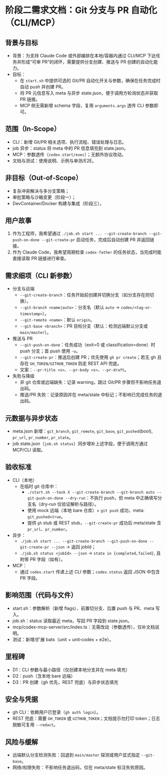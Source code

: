 # 阶段二需求文档：Git 分支与 PR 自动化（CLI/MCP）

## 背景与目标

- 背景：为支持 Claude
  Code 或外部编排在本地/容器内通过 CLI/MCP 下达任务并形成“可审 PR”的闭环，需要提供分支创建、推送与 PR 创建的自动化能力。
- 目标：
  - 在 `start.sh`
    中提供可选的 Git/PR 自动化开关与参数，确保在任务完成时自动 push 并创建 PR。
  - 将 PR 元信息写入 meta 与异步 state.json，便于调用方轮询状态并获取 PR 链接。
  - MCP 侧无需新增 schema 字段，复用 `arguments.args` 透传 CLI 参数即可。

## 范围（In‑Scope）

- CLI：新增 Git/PR 相关选项、执行流程、错误处理与日志。
- job 异步：status 将 meta 中的 PR 信息填充到 state.json。
- MCP：参数透传（`codex.start/exec`）；无额外协议改动。
- 文档与测试：使用说明、示例与单测/E2E。

## 非目标（Out‑of‑Scope）

- 复杂冲突解决与多分支策略；
- 审批策略与沙箱变更（阶段一）；
- DevContainer/Docker 构建与集成（阶段三）。

## 用户故事

1. 作为工程师，我希望通过
   `./job.sh start ... --git-create-branch --git-push-on-done --git-create-pr`
   启动任务，完成后自动创建 PR 并返回链接。
2. 作为 Claude Code，我希望周期检查 `codex-father`
   的任务状态，当完成时能直接读取 PR 链接进行审查。

## 需求细项（CLI 新参数）

- 分支与远端
  - `--git-create-branch`：任务开始前创建并切换分支（如分支存在则切换）。
  - `--git-branch <name|auto>`：分支名（默认 `auto` →
    `codex/<tag-or-timestamp>`）。
  - `--git-remote <name>`：默认 `origin`。
  - `--git-base <branch>`：PR 目标分支（默认：检测远端默认分支或
    `main/master`）。
- 推送与 PR
  - `--git-push-on-done`：任务成功（exit=0 或 classification=done）时 push 分支；首 push 使用
    `-u`。
  - `--git-create-pr`：推送后创建 PR；优先使用 `gh pr create`；若无 gh 且存在
    `GH_TOKEN/GITHUB_TOKEN` 则走 REST API 兜底。
  - 文案：`--pr-title <s>`、`--pr-body <s>`、`--pr-draft`。
- 失败与降级
  - 非 git 仓库或远端缺失：记录 warning，跳过 Git/PR 步骤但不影响任务退出码。
  - 推送/PR 失败：记录原因并在 meta/state 中标记；不影响已完成任务的退出码。

## 元数据与异步状态

- meta.json 新增：`git_branch`, `git_remote`, `git_base`, `git_pushed`(bool),
  `pr_url`, `pr_number`, `pr_state`。
- job
  state.json（`job.sh status`）同步增补上述字段，便于调用方通过 MCP/CLI 读取。

## 验收标准

- CLI（本地）
  - 在临时 git 仓库中：
    - `./start.sh --task X --git-create-branch --git-branch auto --git-push-on-done --dry-run`：不执行 push，但 meta 中正确填写分支名（dry-run 仅验证解析与路径）。
    - 使用 mock 远端（本地 bare 仓库）+ `git push` 成功，meta:
      `git_pushed=true`。
    - 提供 `gh` stub 或 REST stub，`--git-create-pr` 成功后 meta/state 含
      `pr_url`、`pr_number`。
- 异步：
  - `./job.sh start ... --git-create-branch --git-push-on-done --git-create-pr --json`
    → 返回 jobId；
  - `./job.sh status <jobId> --json` →
    `state in {completed,failed}`, 且附带 PR 字段（如有）。
- MCP：
  - 通过 `codex.start` 传递上述 CLI 参数；`codex.status`
    返回 JSON 中包含 PR 字段。

## 影响范围（代码与文件）

- start.sh：参数解析（新增 flags）、前置切分支、后置 push 与 PR、meta 写入。
- job.sh：status 读取最近 meta，写回 PR 字段到 state.json。
- mcp/codex-mcp-server/src/index.ts：无需改动（参数透传），仅补文档说明。
- 测试：新增/扩展 bats（unit + unit‑codex + e2e）。

## 里程碑

- D1：CLI 参数与最小路径（仅创建本地分支并在 meta 填充）
- D2：push（含本地 bare 远端）
- D3：PR 创建（gh 优先，REST 兜底）与异步状态填充

## 安全与凭据

- gh CLI：依赖用户已登录（`gh auth login`）。
- REST 兜底：需要 `GH_TOKEN` 或
  `GITHUB_TOKEN`；文档提示勿打印 token；日志脱敏可复用 `--redact`。

## 风险与缓解

- 远端默认分支检测失败：回退到 `main/master` 探测或用户显式指定 `--git-base`。
- 网络/权限失败：不影响任务退出码，仅在 meta/state 标注失败原因。
